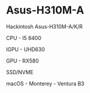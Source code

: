 # Asus-H310M-A
Hackintosh Asus-H310M-A/K/R

CPU - I5 8400

IGPU - UHD630

GPU - RX580

SSD/NVME

macOS - Monterey - Ventura B3
